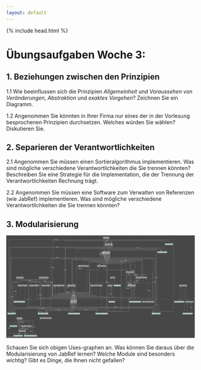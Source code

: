 ```yaml
---
layout: default
---
```


{% include head.html %}

# Übungsaufgaben Woche 3:


## 1. Beziehungen zwischen den Prinzipien

1.1 Wie beeinflussen sich die Prinzipien *Allgemeinheit* und *Voraussehen von Veränderungen*, *Abstraktion* und *exaktes Vorgehen*? Zeichnen Sie ein Diagramm.

1.2 Angenommen Sie könnten in Ihrer Firma nur eines der in der Vorlesung besprochenen Prinzipien durchsetzen. Welches würden Sie wählen? Diskutieren Sie.

## 2. Separieren der Verantwortlichkeiten

2.1 Angenommen Sie müssen einen Sortieralgorithmus implementieren. Was sind mögliche verschiedene Verantwortlichkeiten die Sie trennen könnten?
Beschreiben Sie eine Strategie für die Implementation, die der Trennung der Verantwortlichkeiten Rechnung trägt. 

2.2 Angenommen Sie müssen eine Software zum Verwalten von Referenzen (wie JabRef) implementieren. Was sind mögliche verschiedene Verantwortlichkeiten die Sie trennen könnten?


## 3. Modularisierung

![Modulgraph](images/uses-graph-jabref.svg)

Schauen Sie sich obigen Uses-graphen an. Was können Sie daraus über die Modularisierung von JabRef lernen? 
Welche Module sind besonders wichtig?  Gibt es Dinge, die Ihnen nicht gefallen?


